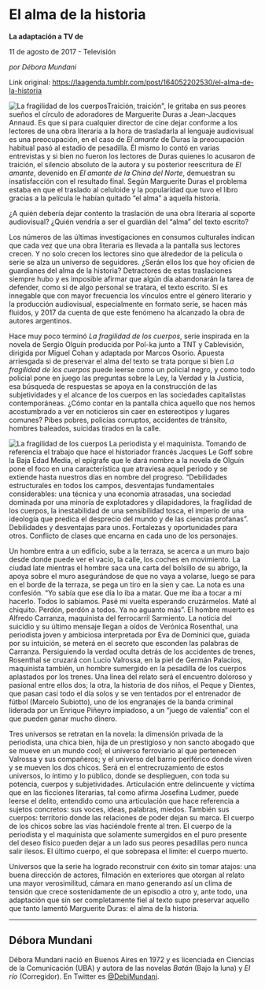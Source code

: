 # El alma de la historia

**La adaptación a TV de**

11 de agosto de 2017 - Televisión

_por Débora Mundani_

Link original: https://laagenda.tumblr.com/post/164052202530/el-alma-de-la-historia

![La fragilidad de los cuerpos](https://64.media.tumblr.com/5053b0c1f3fd0602bd60832febafed1a/tumblr_inline_pk0uwwEBhK1t6q87u_500.jpg)Traición, traición", le gritaba en sus peores sueños el círculo de adoradores de Marguerite Duras a Jean-Jacques Annaud. Es que si para cualquier director de cine dejar conforme a los lectores de una obra literaria a la hora de trasladarla al lenguaje audiovisual es una preocupación, en el caso de *El amante* de Duras la preocupación habitual pasó al estadio de pesadilla. Él mismo lo contó en varias entrevistas y si bien no fueron los lectores de Duras quienes lo acusaron de traición, el silencio absoluto de la autora y su posterior reescritura de *El amante*, devenido en *El amante de la China del Norte*, demuestran su insatisfacción con el resultado final. Según Marguerite Duras el problema estaba en que el traslado al celuloide y la popularidad que tuvo el libro gracias a la película le habían quitado “el alma” a aquella historia. 

¿A quién debería dejar contento la traslación de una obra literaria al soporte audiovisual? ¿Quién vendría a ser el guardián del “alma” del texto escrito? 

Los números de las últimas investigaciones en consumos culturales indican que cada vez que una obra literaria es llevada a la pantalla sus lectores crecen. Y no solo crecen los lectores sino que alrededor de la película o serie se alza un universo de seguidores. ¿Serán ellos los que hoy oficien de guardianes del alma de la historia? Detractores de estas traslaciones siempre hubo y es imposible afirmar que algún día abandonarán la tarea de defender, como si de algo personal se tratara, el texto escrito. Sí es innegable que con mayor frecuencia los vínculos entre el género literario y la producción audiovisual, especialmente en formato serie, se hacen más fluidos, y 2017 da cuenta de que este fenómeno ha alcanzado la obra de autores argentinos.

Hace muy poco terminó *La fragilidad de los cuerpos*, serie inspirada en la novela de Sergio Olguín producida por Pol-ka junto a TNT y Cablevisión, dirigida por Miguel Cohan y adaptada por Marcos Osorio. Apuesta arriesgada si de preservar el alma del texto se trata porque si bien *La fragilidad de los cuerpos* puede leerse como un policial negro, y como todo policial pone en juego las preguntas sobre la Ley, la Verdad y la Justicia, esa búsqueda de respuestas se apoya en la construcción de las subjetividades y el alcance de los cuerpos en las sociedades capitalistas contemporáneas. ¿Cómo contar en la pantalla chica aquello que nos hemos acostumbrado a ver en noticieros sin caer en estereotipos y lugares comunes? Pibes pobres, policías corruptos, accidentes de tránsito, hombres baleados, suicidas tirados en la calle. 

![La fragilidad de los cuerpos](https://64.media.tumblr.com/5053b0c1f3fd0602bd60832febafed1a/tumblr_inline_pk0uwwEBhK1t6q87u_500.jpg) La periodista y el maquinista. Tomando de referencia el trabajo que hace el historiador francés Jacques Le Goff sobre la Baja Edad Media, el epígrafe que le dará nombre a la novela de Olguín pone el foco en una característica que atraviesa aquel periodo y se extiende hasta nuestros días en nombre del progreso. “Debilidades estructurales en todos los campos, desventajas fundamentales considerables: una técnica y una economía atrasadas, una sociedad dominada por una minoría de explotadores y dilapidadores, la fragilidad de los cuerpos, la inestabilidad de una sensibilidad tosca, el imperio de una ideología que predica el desprecio del mundo y de las ciencias profanas”. Debilidades y desventajas para unos. Fortalezas y oportunidades para otros. Conflicto de clases que encarna en cada uno de los personajes.

Un hombre entra a un edificio, sube a la terraza, se acerca a un muro bajo desde donde puede ver el vacío, la calle, los coches en movimiento. La ciudad late mientras el hombre saca una carta del bolsillo de su abrigo, la apoya sobre el muro asegurándose de que no vaya a volarse, luego se para en el borde de la terraza, se pega un tiro en la sien y cae. La nota es una confesión. “Yo sabía que ese día lo iba a matar. Que me iba a tocar a mí hacerlo. Todos lo sabíamos. Pasé mi vuelta esperando cruzármelos. Maté al chiquito. Perdón, perdón a todos. Ya no aguanto más”. El hombre muerto es Alfredo Carranza, maquinista del ferrocarril Sarmiento. La noticia del suicidio y su último mensaje llegan a oídos de Verónica Rosenthal, una periodista joven y ambiciosa interpretada por Eva de Dominici que, guiada por su intuición, se meterá en el secreto que esconden las palabras de Carranza. Persiguiendo la verdad oculta detrás de los accidentes de trenes, Rosenthal se cruzará con Lucio Valrossa, en la piel de Germán Palacios, maquinista también, un hombre sumergido en la pesadilla de los cuerpos aplastados por los trenes. Una línea del relato será el encuentro doloroso y pasional entre ellos dos; la otra, la historia de dos niños, el Peque y Dientes, que pasan casi todo el día solos y se ven tentados por el entrenador de fútbol (Marcelo Subiotto), uno de los engranajes de la banda criminal liderada por un Enrique Piñeyro impiadoso, a un “juego de valentía” con el que pueden ganar mucho dinero. 

Tres universos se retratan en la novela: la dimensión privada de la periodista, una chica bien, hija de un prestigioso y non sancto abogado que se mueve en un mundo cool; el universo ferroviario al que pertenecen Valrossa y sus compañeros; y el universo del barrio periférico donde viven y se mueven los dos chicos. Será en el entrecruzamiento de estos universos, lo íntimo y lo público, donde se desplieguen, con toda su potencia, cuerpos y subjetividades. Articulación entre delincuente y víctima que en las ficciones literarias, tal como afirma Josefina Ludmer, puede leerse el delito, entendido como una articulación que hace referencia a sujetos concretos: sus voces, ideas, palabras, miedos. También sus cuerpos: territorio donde las relaciones de poder dejan su marca. El cuerpo de los chicos sobre las vías haciéndole frente al tren. El cuerpo de la periodista y el maquinista que solamente sumergidos en el puro presente del deseo físico pueden dejar a un lado sus peores pesadillas pero nunca salir ilesos. El último cuerpo, el que sobrepasa el límite: el cuerpo muerto. 

Universos que la serie ha logrado reconstruir con éxito sin tomar atajos: una buena dirección de actores, filmación en exteriores que otorgan al relato una mayor verosimilitud, cámara en mano generando así un clima de tensión que crece sostenidamente de un episodio a otro y, ante todo, una adaptación que sin ser completamente fiel al texto supo preservar aquello que tanto lamentó Marguerite Duras: el alma de la historia.

  




---

 Débora Mundani
---------------

 Débora Mundani nació en Buenos Aires en 1972 y es licenciada en Ciencias de la Comunicación (UBA) y autora de las novelas *Batán* (Bajo la luna) y *El río* (Corregidor). En Twitter es [@DebiMundani](https://twitter.com/DebiMundani). 

